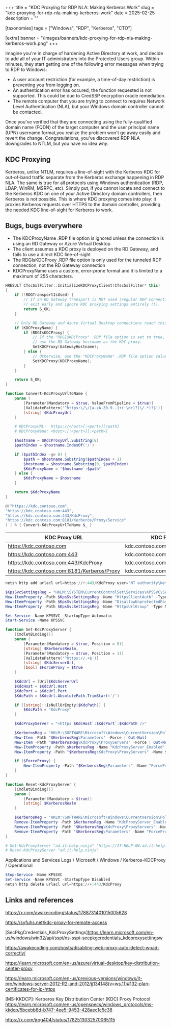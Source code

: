 +++
title = "KDC Proxying for RDP NLA: Making Kerberos Work"
slug = "kdc-proxying-for-rdp-nla-making-kerberos-work"
date = 2025-02-25
description = ""

[taxonomies]
tags = ["Windows", "RDP", "Kerberos", "CTO"]

[extra]
banner = "/images/banners/kdc-proxying-for-rdp-nla-making-kerberos-work.png"
+++

Imagine you're in charge of hardening Active Directory at work, and decide to add all of your IT administrators into the Protected Users group. Within minutes, they start getting one of the following error messages when trying to RDP to Windows:

 * A user account restriction (for example, a time-of-day restriction) is preventing you from logging on.
 * An authentication error has occured, the function requested is not supported. This could be due to CredSSP encryption oracle remediation.
 * The remote computer that you are trying to connect to requires Network Level Authentication (NLA), but your Windows domain controller cannot be contacted.

Once you've verified that they are connecting using the fully-qualified domain name (FQDN) of the target computer and the user principal name (UPN) username format,you realize the problem won't go away easily and revert the change. Congratulations, you've discovered RDP NLA downgrades to NTLM, but you have no idea *why*.

## KDC Proxying

Kerberos, unlike NTLM, requires a line-of-sight with the Kerberos KDC for out-of-band traffic separate from the Kerberos exchange happening in RDP NLA. The same is true for all protocols using Windows authentication (RDP, LDAP, WinRM, MSRPC, etc). Simply put, if you cannot locate and connect to the Kerberos KDC on one of your Active Directory domain controllers, then Kerberos is not possible. This is where KDC proxying comes into play: it proxies Kerberos requests over HTTPS to the domain controller, providing the needed KDC line-of-sight for Kerberos to work.

## Bugs, bugs everywhere

 * The KDCProxyName .RDP file option is ignored unless the connection is using an RD Gateway or Azure Virtual Desktop
 * The client assumes a KDC proxy is deployed on the RD Gateway, and fails to use a direct KDC line-of-sight
 * The RDGIsKDCProxy .RDP file option is only used for the tunneled RDP connection, not the RD Gateway connection
 * KDCProxyName uses a custom, error-prone format and it is limited to a maximum of 255 characters.

```cpp
HRESULT CTscSslFilter::InitializeKDCProxyClient(CTscSslFilter* this)
{
    if (!RDGTransportIsUsed) {
        // If an RD Gateway transport is NOT used (regular RDP connection),
        // exit early and ignore KDC proxying settings entirely (!).
        return S_OK;
    }

    // Only RD Gateway and Azure Virtual Desktop connections reach this point
    if (KDCProxyName) {
        if (RDGIsKDCProxy) {
            // If the "RDGIsKDCProxy" .RDP file option is set to true,
            // use the RD Gateway hostname as the KDC proxy.
            SetKDCProxy(GatewayHostname);
        } else {
            // Otherwise, use the "KDCProxyName" .RDP file option value as the KDC proxy.
            SetKDCProxy(KDCProxyName);
        }   
    }

    return S_OK;
}
```

```powershell
function Convert-KdcProxyUrlToName {
    param (
        [Parameter(Mandatory = $true, ValueFromPipeline = $true)]
        [ValidatePattern('^https:\/\/[a-zA-Z0-9.-]+(:\d+)?(\/.*)?$')]
        [string] $KdcProxyUrl
    )

    # KDCProxyURL:  https://<host>[:<port>][/path]
    # KDCProxyName: <host>:[:<port>][:<path>]

    $hostname = $KdcProxyUrl.Substring(8)
    $pathIndex = $hostname.IndexOf('/')

    if ($pathIndex -ge 0) {
        $path = $hostname.Substring($pathIndex + 1)
        $hostname = $hostname.Substring(0, $pathIndex)
        $KdcProxyName = "$hostname`:$path"
    } else {
        $KdcProxyName = $hostname
    }

    return $KdcProxyName
}
```


```powershell
@("https://kdc.contoso.com",
"https://kdc.contoso.com:443",
"https://kdc.contoso.com:443/KdcProxy",
"https://kdc.contoso.com:8181/Kerberos/Proxy/Service"
) | % { Convert-KdcProxyUrlToName $_ }
```

| KDC Proxy URL                                | KDC Proxy Name                           |
|----------------------------------------------|------------------------------------------|
| https://kdc.contoso.com                      | kdc.contoso.com                          |
| https://kdc.contoso.com:443                  | kdc.contoso.com:443                      |
| https://kdc.contoso.com:443/KdcProxy         | kdc.contoso.com:443:KdcProxy             |
| https://kdc.contoso.com:8181/Kerberos/Proxy  | kdc.contoso.com:8181:Kerberos/Proxy      |

```powershell
netsh http add urlacl url=https://+:443/KdcProxy user="NT authority\Network Service"

$KpsSvcSettingsReg = "HKLM:\SYSTEM\CurrentControlSet\Services\KPSSVC\Settings"
New-ItemProperty -Path $KpsSvcSettingsReg -Name "HttpsClientAuth" -Type DWORD -Value 0 -Force
New-ItemProperty -Path $KpsSvcSettingsReg -Name "DisallowUnprotectedPasswordAuth" -Type DWORD -Value 0 -Force
New-ItemProperty -Path $KpsSvcSettingsReg -Name "HttpsUrlGroup" -Type MultiString -Value "+`:443" -Force

Set-Service -Name KPSSVC -StartupType Automatic
Start-Service -Name KPSSVC
```

```powershell
function Set-KdcProxyServer {
    [CmdletBinding()]
    param (
        [Parameter(Mandatory = $true, Position = 0)]
        [string] $KerberosRealm,
        [Parameter(Mandatory = $true, Position = 1)]
        [ValidatePattern('^https://.+$')]
        [string] $KdcServerUrl,
        [bool] $ForceProxy = $true
    )

    $KdcUrl = [Uri]$KdcServerUrl
    $KdcHost = $KdcUrl.Host
    $KdcPort = $KdcUrl.Port
    $KdcPath = $KdcUrl.AbsolutePath.TrimStart('/')

    if ([string]::IsNullOrEmpty($KdcPath)) {
        $KdcPath = "KdcProxy"
    }

    $KdcProxyServer = "<https $KdcHost`:$KdcPort`:$KdcPath />"

    $KerberosReg = "HKLM:\SOFTWARE\Microsoft\Windows\CurrentVersion\Policies\System\Kerberos"
    New-Item -Path "$KerberosReg\Parameters" -Force | Out-Null
    New-Item -Path "$KerberosReg\KdcProxy\ProxyServers" -Force | Out-Null
    New-ItemProperty -Path $KerberosReg -Name "KdcProxyServer_Enabled" -Type DWORD -Value 1 -Force | Out-Null
    New-ItemProperty -Path "$KerberosReg\KdcProxy\ProxyServers" -Name $KerberosRealm -Value $KdcProxyServer -Force | Out-Null

    if ($ForceProxy) {
        New-ItemProperty -Path "$KerberosReg\Parameters" -Name "ForceProxy" -Type DWORD -Value 1 -Force | Out-Null
    }
}

function Reset-KdcProxyServer {
    [CmdletBinding()]
    param (
        [Parameter(Mandatory = $true)]
        [string] $KerberosRealm
    )

    $KerberosReg = "HKLM:\SOFTWARE\Microsoft\Windows\CurrentVersion\Policies\System\Kerberos"
    Remove-ItemProperty -Path $KerberosReg -Name "KdcProxyServer_Enabled" -Force -ErrorAction SilentlyContinue
    Remove-ItemProperty -Path "$KerberosReg\KdcProxy\ProxyServers" -Name $KerberosRealm -Force -ErrorAction SilentlyContinue
    Remove-ItemProperty -Path "$KerberosReg\Parameters" -Name "ForceProxy" -Force -ErrorAction SilentlyContinue
}

# Set-KdcProxyServer "ad.it-help.ninja" "https://IT-HELP-GW.ad.it-help.ninja:443/KdcProxy"
# Reset-KdcProxyServer "ad.it-help.ninja"
```

Applications and Services Logs / Microsoft / Windows / Kerberos-KDCProxy / Operational

```powershell
Stop-Service -Name KPSSVC
Set-Service -Name KPSSVC -StartupType Disabled
netsh http delete urlacl url=https://+:443/KdcProxy
```

## Links and references

https://x.com/awakecoding/status/1788731401015005628

https://syfuhs.net/kdc-proxy-for-remote-access

[SecPkgCredentials_KdcProxySettings]https://learn.microsoft.com/en-us/windows/win32/api/sspi/ns-sspi-secpkgcredentials_kdcproxysettingsw

https://awakecoding.com/posts/disabling-web-proxy-auto-detect-wpad-correctly/

https://learn.microsoft.com/en-us/azure/virtual-desktop/key-distribution-center-proxy

https://learn.microsoft.com/en-us/previous-versions/windows/it-pro/windows-server-2012-R2-and-2012/jj134148(v=ws.11)#132-plan-certificates-for-ip-https

[MS-KKDCP]: Kerberos Key Distribution Center (KDC) Proxy Protocol
https://learn.microsoft.com/en-us/openspecs/windows_protocols/ms-kkdcp/5bcebb8d-b747-4ee5-9453-428aec1c5c38

https://x.com/jrog404/status/1782513032570065115
